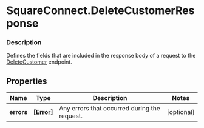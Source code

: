 # SquareConnect.DeleteCustomerResponse

### Description

Defines the fields that are included in the response body of a request to the [DeleteCustomer](#endpoint-deletecustomer) endpoint.

## Properties
Name | Type | Description | Notes
------------ | ------------- | ------------- | -------------
**errors** | [**[Error]**](Error.md) | Any errors that occurred during the request. | [optional] 


